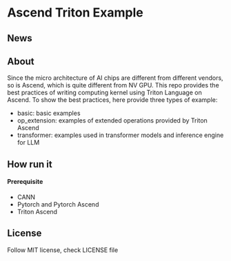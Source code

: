 # Ascend Triton Example

## News

## About
Since the micro architecture of AI chips are different from different vendors, so is Ascend, which is quite different from NV GPU. This repo provides the best practices of writing computing kernel using Triton Language on Ascend. To show the best practices, here provide three types of example:
* basic: basic examples 
* op_extension: examples of extended operations provided by Triton Ascend
* transformer: examples used in transformer models and inference engine for LLM

## How run it 

#### Prerequisite

* CANN
* Pytorch and Pytorch Ascend
* Triton Ascend

## License

Follow MIT license, check LICENSE file
